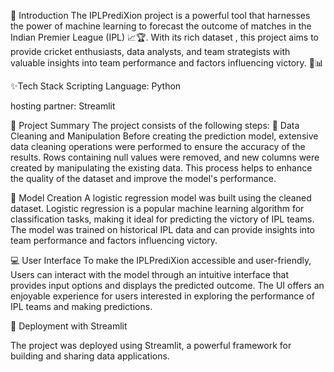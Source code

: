 📖 Introduction
The IPLPrediXion project is a powerful tool that harnesses the power of machine learning to forecast the outcome of matches in the Indian Premier League (IPL) 📈🏆. With its rich dataset , this project aims to provide cricket enthusiasts, data analysts, and team strategists with valuable insights into team performance and factors influencing victory. 💪📊

✨Tech Stack
Scripting Language: Python

hosting partner: Streamlit

📑 Project Summary
The project consists of the following steps:
🧹 Data Cleaning and Manipulation
Before creating the prediction model, extensive data cleaning operations were performed to ensure the accuracy of the results. Rows containing null values were removed, and new columns were created by manipulating the existing data. This process helps to enhance the quality of the dataset and improve the model's performance.

🔬 Model Creation
A logistic regression model was built using the cleaned dataset. Logistic regression is a popular machine learning algorithm for classification tasks, making it ideal for predicting the victory of IPL teams. The model was trained on historical IPL data and can provide insights into team performance and factors influencing victory.

💻 User Interface
To make the IPLPrediXion accessible and user-friendly,  Users can interact with the model through an intuitive interface that provides input options and displays the predicted outcome. The UI offers an enjoyable experience for users interested in exploring the performance of IPL teams and making predictions.

🚀 Deployment with Streamlit

The project was deployed using Streamlit, a powerful framework for building and sharing data applications.
